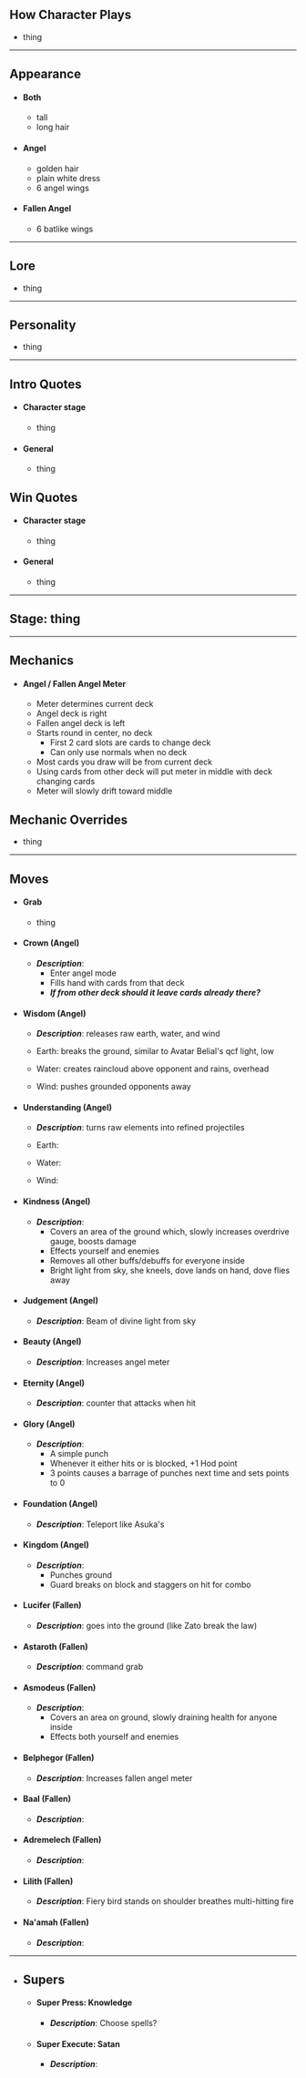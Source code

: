 ## How Character Plays
- thing

---
## Appearance
- #### Both
	- tall
	- long hair
- #### Angel
	- golden hair
	- plain white dress
	- 6 angel wings
- #### Fallen Angel
	- 6 batlike wings

---
## Lore
- thing

---
## Personality
- thing

---
## Intro Quotes
- #### Character stage
	- thing
- #### General
	- thing

## Win Quotes
- #### Character stage
	- thing
- #### General
	- thing

---
## Stage: thing

---

## Mechanics
- #### Angel / Fallen Angel Meter
	- Meter determines current deck
	- Angel deck is right
	- Fallen angel deck is left
	- Starts round in center, no deck
		- First 2 card slots are cards to change deck
		- Can only use normals when no deck
	- Most cards you draw will be from current deck
	- Using cards from other deck will put meter in middle with deck changing cards
	- Meter will slowly drift toward middle

## Mechanic Overrides
- thing

---
## Moves
- #### Grab
	- thing
	
- #### Crown (Angel)
	- ***Description***: 
		- Enter angel mode
		- Fills hand with cards from that deck
		- ***If from other deck should it leave cards already there?***
	
- #### Wisdom (Angel)
	- ***Description***: releases raw earth, water, and wind
	
	- Earth: breaks the ground, similar to Avatar Belial's qcf light, low
	- Water: creates raincloud above opponent and rains, overhead
	- Wind: pushes grounded opponents away
	
- #### Understanding (Angel)
	- ***Description***: turns raw elements into refined projectiles
	
	- Earth: 
	- Water: 
	- Wind: 
	
- #### Kindness (Angel)
	- ***Description***: 
		- Covers an area of the ground which, slowly increases overdrive gauge, boosts damage
		- Effects yourself and enemies
		- Removes all other buffs/debuffs for everyone inside
		- Bright light from sky, she kneels, dove lands on hand, dove flies away
	
- #### Judgement (Angel)
	- ***Description***: Beam of divine light from sky
	
- #### Beauty (Angel)
	- ***Description***: Increases angel meter
	
- #### Eternity (Angel)
	- ***Description***: counter that attacks when hit
	
- #### Glory (Angel)
	- ***Description***: 
		- A simple punch
		- Whenever it either hits or is blocked, +1 Hod point
		- 3 points causes a barrage of punches next time and sets points to 0
	
- #### Foundation (Angel)
	- ***Description***: Teleport like Asuka's
	
- #### Kingdom (Angel)
	- ***Description***: 
		- Punches ground
		- Guard breaks on block and staggers on hit for combo
	
- #### Lucifer (Fallen)
	- ***Description***: goes into the ground (like Zato break the law)
	
- #### Astaroth (Fallen)
	- ***Description***: command grab
	
- #### Asmodeus (Fallen)
	- ***Description***: 
		- Covers an area on ground, slowly draining health for anyone inside
		- Effects both yourself and enemies
	
- #### Belphegor (Fallen)
	- ***Description***: Increases fallen angel meter
	
- #### Baal (Fallen)
	- ***Description***: 
	
- #### Adremelech (Fallen)
	- ***Description***: 
	
- #### Lilith (Fallen)
	- ***Description***: Fiery bird stands on shoulder breathes multi-hitting fire
	
- #### Na'amah (Fallen)
	- ***Description***: 

---
- ## Supers
	- #### Super Press: Knowledge
		- ***Description***: Choose spells?
		
	- #### Super Execute: Satan
		- ***Description***: 